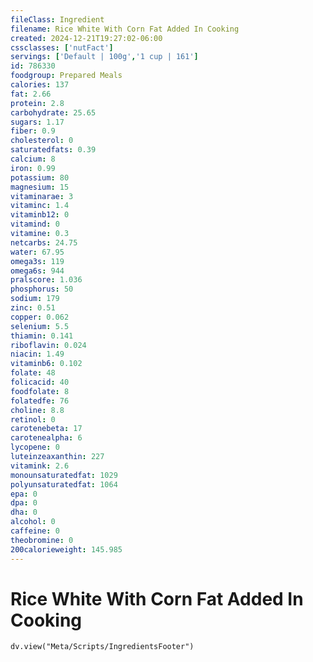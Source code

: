 ```yaml
---
fileClass: Ingredient
filename: Rice White With Corn Fat Added In Cooking
created: 2024-12-21T19:27:02-06:00
cssclasses: ['nutFact']
servings: ['Default | 100g','1 cup | 161']
id: 786330
foodgroup: Prepared Meals
calories: 137
fat: 2.66
protein: 2.8
carbohydrate: 25.65
sugars: 1.17
fiber: 0.9
cholesterol: 0
saturatedfats: 0.39
calcium: 8
iron: 0.99
potassium: 80
magnesium: 15
vitaminarae: 3
vitaminc: 1.4
vitaminb12: 0
vitamind: 0
vitamine: 0.3
netcarbs: 24.75
water: 67.95
omega3s: 119
omega6s: 944
pralscore: 1.036
phosphorus: 50
sodium: 179
zinc: 0.51
copper: 0.062
selenium: 5.5
thiamin: 0.141
riboflavin: 0.024
niacin: 1.49
vitaminb6: 0.102
folate: 48
folicacid: 40
foodfolate: 8
folatedfe: 76
choline: 8.8
retinol: 0
carotenebeta: 17
carotenealpha: 6
lycopene: 0
luteinzeaxanthin: 227
vitamink: 2.6
monounsaturatedfat: 1029
polyunsaturatedfat: 1064
epa: 0
dpa: 0
dha: 0
alcohol: 0
caffeine: 0
theobromine: 0
200calorieweight: 145.985
---
```


# Rice White With Corn Fat Added In Cooking

```dataviewjs
dv.view("Meta/Scripts/IngredientsFooter")
```